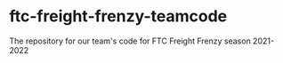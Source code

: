 # ftc-freight-frenzy-teamcode
The repository for our team's code for FTC Freight Frenzy season 2021-2022

